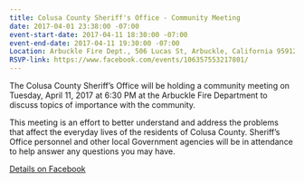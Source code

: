 ```yaml
---
title: Colusa County Sheriff's Office - Community Meeting
date: 2017-04-01 23:38:00 -07:00
event-start-date: 2017-04-11 18:30:00 -07:00
event-end-date: 2017-04-11 19:30:00 -07:00
Location: Arbuckle Fire Dept., 506 Lucas St, Arbuckle, California 95912
RSVP-link: https://www.facebook.com/events/106357553217801/
---
```


The Colusa County Sheriff’s Office will be holding a community meeting on Tuesday, April 11, 2017 at 6:30 PM at the Arbuckle Fire Department to discuss topics of importance with the community.

This meeting is an effort to better understand and address the problems that affect the everyday lives of the residents of Colusa County. Sheriff’s Office personnel and other local Government agencies will be in attendance to help answer any questions you may have. 

[Details on Facebook](https://www.facebook.com/events/106357553217801/)